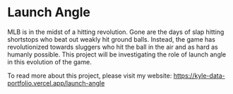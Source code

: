 # Launch Angle

MLB is in the midst of a hitting revolution. Gone are the days of slap hitting shortstops who beat out weakly hit ground balls. Instead, the game has revolutionized towards sluggers who hit the ball in the air and as hard as humanly possible. This project will be investigating the role of launch angle in this evolution of the game.

To read more about this project, please visit my website: https://kyle-data-portfolio.vercel.app/launch-angle
